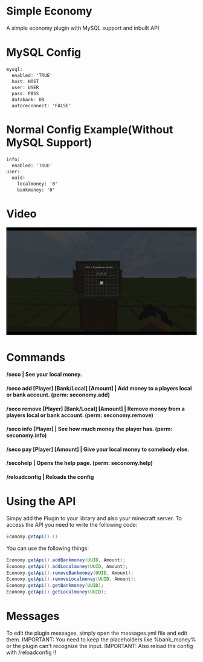 # Simple Economy

A simple economy plugin with MySQL support and inbuilt API

# MySQL Config
```
mysql:
  enabled: 'TRUE'
  host: HOST
  user: USER
  pass: PASS
  databank: DB
  autoreconnect: 'FALSE'
```
# Normal Config Example(Without MySQL Support)

```
info:
  enabled: 'TRUE'
user:
  uuid:
    localmoney: '0'
    bankmoney: '0'
```

# Video

![](https://github.com/pqtriick/SimpleEconomy/blob/master/ezgif.com-video-to-gif%20(1).gif)

# Commands

#### /seco | See your local money.
#### /seco add [Player] [Bank/Local] [Amount] | Add money to a players local or bank account. (perm: seconomy.add)
#### /seco remove [Player] [Bank/Local] [Amount] | Remove money from a players local or bank account. (perm: seconomy.remove)
#### /seco info [Player] | See how much money the player has. (perm: seconomy.info)
#### /seco pay [Player] [Amount] | Give your local money to somebody else.
#### /secohelp | Opens the help page. (perm: seconomy.help)
#### /reloadconfig | Reloads the config

# Using the API

Simpy add the Plugin to your library and also your minecraft server.
To access the API you need to write the following code:

```java
Economy.getApi().()
```

You can use the following things:

```java
Economy.getApi().addBankmoney(UUID, Amount);
Economy.getApi().addLocalmoney(UUID, Amount);
Economy.getApi().removeBankmoney(UUID, Amount);
Economy.getApi().removeLocalmoney(UUID, Amount);
Economy.getApi().getBankmoney(UUID);
Economy.getApi().getLocalmoney(UUID);
```
# Messages

To edit the plugin messages, simply open the messages.yml file and edit them.
IMPORTANT: You need to keep the placeholders like %bank_money% or the plugin can't recognize the input.
IMPORTANT: Also reload the config with /reloadconfig !!




